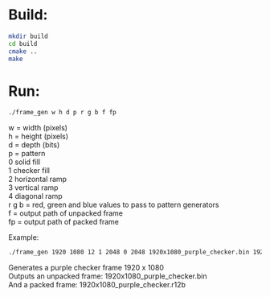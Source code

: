 # Build:
```bash
mkdir build
cd build
cmake ..
make
```  

# Run:
```bash
./frame_gen w h d p r g b f fp
```  
w = width (pixels)  
h = height (pixels)  
d = depth (bits)  
p = pattern  
	0 solid fill  
	1 checker fill  
	2 horizontal ramp  
	3 vertical ramp  
	4 diagonal ramp  
r g b = red, green and blue values to pass to pattern generators  
f = output path of unpacked frame  
fp = output path of packed frame  

Example:
```bash
./frame_gen 1920 1080 12 1 2048 0 2048 1920x1080_purple_checker.bin 1920x1080_purple_checker.r12b
```  
Generates a purple checker frame 1920 x 1080  
Outputs an unpacked frame: 1920x1080_purple_checker.bin  
And a packed frame: 1920x1080_purple_checker.r12b  
